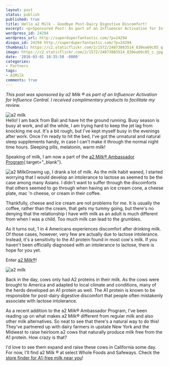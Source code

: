 ```yaml
---
layout: post
status: publish
published: true
title: Hello a2 Milk - Goodbye Post-Dairy Digestive Discomfort!
excerpt: <p>Sponsored Post: As part of an Influencer Activation for Influence Central, we're talking about a2 Milk, which is a great alternative for those who are A1 protein-sensitive.</p>
wordpress_id: 24294
wordpress_url: http://superduperfantastic.com/?p=24294
disqus_id: 24294 http://superduperfantastic.com/?p=24294
thumbnail: https://c2.staticflickr.com/2/1572/24873883514_830ea69c85_q.jpg
image: https://c2.staticflickr.com/2/1572/24873883514_830ea69c85_c.jpg
date: '2016-03-01 18:35:58 -0800'
categories:
- Partners
tags:
- A2Milk
comments: true
---
```

_This post was sponsored by a2 Milk ® as part of an Influencer Activation for Influence Central. I received complimentary products to facilitate my review._

![a2 milk](https://c2.staticflickr.com/2/1572/24873883514_830ea69c85_c.jpg)  
Hello! I am back from Bali and have hit the ground running. Busy season is busy at work, and all the while, I am trying hard to keep the jet lag from knocking me out. It's a bit rough, but I've kept myself busy in the evenings after work. Once I'm ready to hit the bed, I've got the unnatural and natural sleep supplements handy, in case I can't make it through the normal night time hours. Sleeping pills, melatonin, warm milk!

Speaking of milk, I am now a part of the [a2 Milk® Ambassador Program](https://a2milk.com/){:target="_blank"}.

![a2 Milk](https://c2.staticflickr.com/2/1578/24873685424_17e86b63a9.jpg)Growing up, I drank a lot of milk. As the milk habit waned, I started worrying that I would develop an intolerance to lactose as seemed to be the case among many Asians. I didn't want to suffer through the discomforts that others seemed to go through when having an ice cream cone, a cheese plate, mac 'n cheese, or cream in their coffee.

Thankfully, cheese and ice cream are not problems for me. It is usually the coffee, rather than the cream, that gets my tummy going, but there's no denying that the relationship I have with milk as an adult is much different from when I was a child. Too much milk can lead to the grumbles.

As it turns out, 1 in 4 Americans experiences discomfort after drinking milk. Of those cases, however, very few are actually due to lactose intolerance. Instead, it's a sensitivity to the A1 protein found in most cow's milk. If you haven't been officially diagnosed with an intolerance to lactose, there is hope for you yet.

Enter [a2 Milk®](https://a2milk.com/)!

![a2 milk](https://c2.staticflickr.com/2/1545/25136315839_587cc20656_c.jpg)  

Back in the day, cows only had A2 proteins in their milk. As the cows were brought to America and adapted to local climate and conditions, many of the herds developed an A1 protein as well. The A1 protein is known to be responsible for post-dairy digestive discomfort that people often mistakenly associate with lactose intolerance.

As a recent addition to the a2 Milk® Ambassador Program, I've been reading up on what makes a2 Milk® different from regular milk and also other milk alternatives. So neat to see that there's a natural way to do this! They've partnered up with dairy farmers in upstate New York and the Midwest to raise heirloom a2 cows that naturally produce milk free from the A1 protein. How crazy is that?

I'd love to see them expand and raise these cows in California some day. For now, I'll find a2 Milk ® at select Whole Foods and Safeways. Check the [store finder for A1-free milk near you](https://a2milk.com/find/)!
